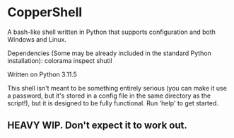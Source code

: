 # CopperShell
A bash-like shell written in Python that supports configuration and both Windows and Linux.

Dependencies (Some may be already included in the standard Python installation):
colorama
inspect
shutil

Written on Python 3.11.5

This shell isn't meant to be something entirely serious (you can make it use a password, but it's stored in a config file in the same directory as the script!), but it is designed to be fully functional.
Run 'help' to get started.


## HEAVY WIP. Don't expect it to work out.
